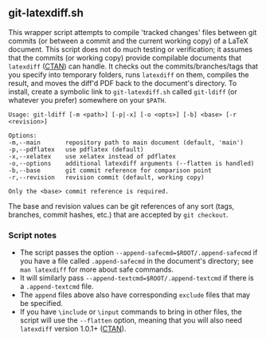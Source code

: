 ## git-latexdiff.sh

This wrapper script attempts to compile 'tracked changes' files between git
commits (or between a commit and the current working copy) of a LaTeX document.
This script does not do much testing or verification; it assumes that the
commits (or working copy) provide compilable documents that `latexdiff`
([CTAN](http://www.ctan.org/tex-archive/support/latexdiff/)) can handle.
It checks out the commits/branches/tags that you specify into temporary
folders, runs `latexdiff` on them, compiles the result, and moves the diff'd
PDF back to the document's directory. To install, create a symbolic link to
`git-latexdiff.sh` called `git-ldiff` (or whatever you prefer) somewhere on your
`$PATH`.

    Usage: git-ldiff [-m <path>] [-p|-x] [-o <opts>] [-b] <base> [-r <revision>]

    Options:
    -m,--main       repository path to main document (default, 'main')
    -p,--pdflatex   use pdflatex (default)
    -x,--xelatex    use xelatex instead of pdflatex
    -o,--options    additional latexdiff arguments (--flatten is handled)
    -b,--base       git commit reference for comparison point
    -r,--revision   revision commit (default, working copy)

    Only the <base> commit reference is required.

The base and revision values can be git references of any sort (tags, branches,
commit hashes, etc.) that are accepted by `git checkout`.

### Script notes

- The script passes the option `--append-safecmd=$ROOT/.append-safecmd` if you
have a file called `.append-safecmd` in the document's directory; see `man
latexdiff` for more about safe commands. 
- It will similarly pass `--append-textcmd=$ROOT/.append-textcmd` if there is a
`.append-textcmd` file.
- The `append` files above also have corresponding `exclude` files that may be
specified.
- If you have `\include` or `\input` commands to bring in
other files, the script will use the `--flatten` option,
meaning that you will also need `latexdiff` version 1.0.1+
([CTAN](http://www.ctan.org/tex-archive/support/latexdiff/)).

